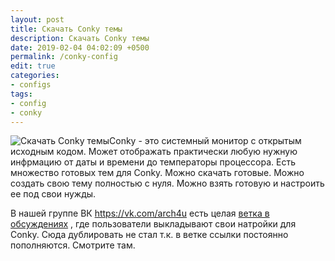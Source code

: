 ```yaml
---
layout: post
title: Cкачать Conky темы
description: Cкачать Conky темы
date: 2019-02-04 04:02:09 +0500
permalink: /conky-config
edit: true
categories: 
- configs
tags:
- config
- conky
---
```

<p><img alt="Cкачать Conky темы" class="post-image rounded" src="https://ordanax.github.io/img/conky-config.png" />Conky - это системный монитор с открытым исходным кодом. Может отображать практически любую нужную инфрмацию от даты и времени до температоры процессора. Есть множество готовых тем для Conky. Можно скачать готовые. Можно создать свою тему полностью с нуля. Можно взять готовую и настроить ее под свои нужды.</p>

В нашей группе ВК https://vk.com/arch4u есть целая [ветка в обсуждениях](https://vk.cc/89e28X) , где пользователи выкладывают свои натройки для Conky.
Сюда дублировать не стал т.к. в ветке ссылки постоянно пополняются. Смотрите там.
